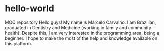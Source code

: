 # hello-world
MOC repository
Hello guys!
My name is Marcelo Carvalho. I am Brazilian, graduated in Dentistry and Medicine (working in family and community health). Despite this, I am very interested in the programming area, being a beginner. I hope to make the most of the help and knowledge available on this platform.
